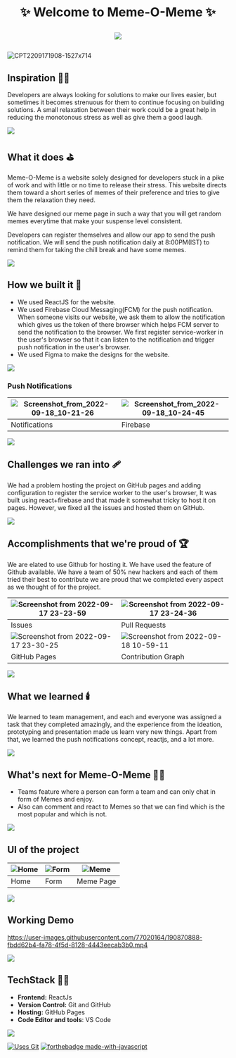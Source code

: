 <h1 align="center"> ✨ Welcome to  Meme-O-Meme ✨ 

![](https://raw.githubusercontent.com/andreasbm/readme/master/assets/lines/rainbow.png)
</h1>

 
![CPT2209171908-1527x714](https://user-images.githubusercontent.com/77020164/190859870-80877225-8f98-4390-b8da-cc11c1105c72.gif)


## Inspiration 🧑‍🎨
Developers are always looking for solutions to make our lives easier, but sometimes it becomes strenuous for them to continue focusing on building solutions. A small relaxation between their work could be a great help in reducing the monotonous stress as well as give them a good laugh.

![](https://raw.githubusercontent.com/andreasbm/readme/master/assets/lines/rainbow.png)

## What it does ⛳
Meme-O-Meme is a website solely designed for developers stuck in a pike of work and with little or no time to release their stress. This website directs them toward a short series of memes of their preference and tries to give them the relaxation they need. 

We have designed our meme page in such a way that you will get random memes everytime that make your suspense level consistent.

Developers can register themselves and allow our app to send the push notification. We will send the push notification daily at 8:00PM(IST) to remind them for taking the chill break and have some memes.

![](https://raw.githubusercontent.com/andreasbm/readme/master/assets/lines/rainbow.png)

## How we built it 🚧

- We used ReactJS for the website.
- We used Firebase Cloud Messaging(FCM) for the push notification. When someone visits our website, we ask them to allow the notification which gives us the token of there browser which helps FCM server to send the notification to the browser. We first register service-worker in the user's browser so that it can listen to the notification and trigger push notification in the user's browser. 
- We used Figma to make the designs for the website.

![](https://raw.githubusercontent.com/andreasbm/readme/master/assets/lines/rainbow.png)

### Push Notifications

|  ![Screenshot_from_2022-09-18_10-21-26](https://user-images.githubusercontent.com/77020164/190886697-db605531-520e-49fa-8f01-70a1f50a5f47.png) | ![Screenshot_from_2022-09-18_10-24-45](https://user-images.githubusercontent.com/77020164/190886576-ca31f1ad-25a0-4eae-acae-20e7fa27be2b.png) 
|-|-|
| Notifications | Firebase |

![](https://raw.githubusercontent.com/andreasbm/readme/master/assets/lines/rainbow.png)


## Challenges we ran into 🩹
We had a problem hosting the project on GitHub pages and adding configuration to register the service worker to the user's browser, It was built using react+firebase and that made it somewhat tricky to host it on pages. However, we fixed all the issues and hosted them on GitHub.

![](https://raw.githubusercontent.com/andreasbm/readme/master/assets/lines/rainbow.png)

## Accomplishments that we're proud of 🏆
We are elated to use Github for hosting it. We have used the feature of Github available.
We have a team of 50% new hackers and each of them tried their best to contribute we are proud that we completed every aspect as we thought of for the project. 

| ![Screenshot from 2022-09-17 23-23-59](https://user-images.githubusercontent.com/77020164/190870320-edd815a7-d53a-4725-937c-db5ee7c28316.png) | ![Screenshot from 2022-09-17 23-24-36](https://user-images.githubusercontent.com/77020164/190870305-2f2454c7-e63c-4fd2-9520-6d1a2ef02206.png) 
|-|-|
| Issues | Pull Requests |
| ![Screenshot from 2022-09-17 23-30-25](https://user-images.githubusercontent.com/77020164/190870410-35f32531-27aa-4756-b149-b4175e4a33cc.png) | ![Screenshot from 2022-09-18 10-59-11](https://user-images.githubusercontent.com/77020164/190887260-6845871e-0d99-4beb-a259-38d5f75a0734.png) |
| GitHub Pages | Contribution Graph |

![](https://raw.githubusercontent.com/andreasbm/readme/master/assets/lines/rainbow.png)

## What we learned 🕯️
We learned to team management, and each and everyone was assigned a task that they completed amazingly,  and the experience from the ideation, prototyping and presentation made us learn very new things. Apart from that, we learned the push notifications concept, reactjs, and a lot more.

![](https://raw.githubusercontent.com/andreasbm/readme/master/assets/lines/rainbow.png)

## What's next for Meme-O-Meme 🧑‍💻
* Teams feature where a person can form a team and can only chat in form of Memes and enjoy.
*  Also can comment and react to Memes so that we can find which is the most popular and which is not.

![](https://raw.githubusercontent.com/andreasbm/readme/master/assets/lines/rainbow.png)


## UI of the project 

| ![Home](https://user-images.githubusercontent.com/79780735/190871908-00e889f2-62df-4038-9ce5-2e5f88f129bf.png) | ![Form](https://user-images.githubusercontent.com/79780735/190871937-9af4ec5c-28d7-442a-a7fa-dd534cef2452.png) | ![Meme](https://user-images.githubusercontent.com/79780735/190871959-35285871-1543-4658-99b1-46fd185690c2.png) 
|-|-|-|
| Home | Form | Meme Page |

![](https://raw.githubusercontent.com/andreasbm/readme/master/assets/lines/rainbow.png)

## Working Demo


https://user-images.githubusercontent.com/77020164/190870888-fbdd62b4-fa78-4f5d-8128-4443eecab3b0.mp4

![](https://raw.githubusercontent.com/andreasbm/readme/master/assets/lines/rainbow.png)

## TechStack 🧑‍💻

- **Frontend:** ReactJs
- **Version Control:** Git and GitHub
- **Hosting:** GitHub Pages
- **Code Editor and tools**: VS Code

![](https://raw.githubusercontent.com/andreasbm/readme/master/assets/lines/rainbow.png)

[![Uses Git](https://forthebadge.com/images/badges/uses-git.svg)](https://github.com/yashikajotwani12/Meme-O-Meme) 
[![forthebadge made-with-javascript](http://ForTheBadge.com/images/badges/made-with-javascript.svg)](https://github.com/yashikajotwani12/Meme-O-Meme)


